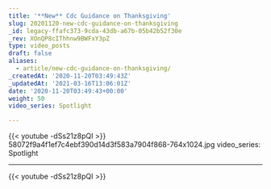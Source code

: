 ```yaml
---
title: '**New** Cdc Guidance on Thanksgiving'
slug: 20201120-new-cdc-guidance-on-thanksgiving
_id: legacy-ffafc373-9cda-43db-a67b-05b42b52f30e
_rev: XOnQP8cIThhnw9BWFxY3pZ
type: video_posts
draft: false
aliases:
  - article/new-cdc-guidance-on-thanksgiving/
_createdAt: '2020-11-20T03:49:43Z'
_updatedAt: '2021-03-16T13:06:01Z'
date: '2020-11-20T03:49:43+00:00'
weight: 50
video_series: Spotlight

---
```

{{< youtube -dSs21z8pQI >}}    58072f9a4f1ef7c4ebf390d14d3f583a7904f868-764x1024.jpg
video_series: Spotlight

---
{{< youtube -dSs21z8pQI >}}